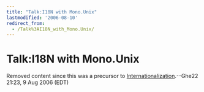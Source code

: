 ```yaml
---
title: "Talk:I18N with Mono.Unix"
lastmodified: '2006-08-10'
redirect_from:
  - /Talk%3AI18N_with_Mono.Unix/
---
```


Talk:I18N with Mono.Unix
========================

Removed content since this was a precursor to [Internationalization](/Internationalization).--Ghe22 21:23, 9 Aug 2006 (EDT)
